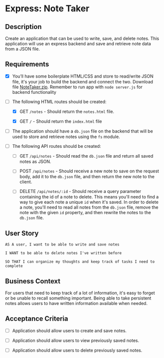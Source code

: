 # Express: Note Taker

## Description

Create an application that can be used to write, save, and delete notes. This application will use an express backend and save and retrieve note data from a JSON file.

## Requirements

- [x] You’ll have some boilerplate HTML/CSS and store to read/write JSON file, it's your job to build the backend and connect the two. Download file [NoteTaker.zip](https://drive.google.com/file/d/19pMYYKzGX1J8Gc8nlQx7ZVZxIFYUIUBo/view?usp=sharing). Remember to run app with `node server.js` for backend functionality

- [ ] The following HTML routes should be created:

  - [x] GET `/notes` - Should return the `notes.html` file.

  - [x] GET `/` - Should return the `index.html` file

- [ ] The application should have a `db.json` file on the backend that will be used to store and retrieve notes using the `fs` module.

- [ ] The following API routes should be created:

  - [ ] GET `/api/notes` - Should read the `db.json` file and return all saved notes as JSON.

  - [ ] POST `/api/notes` - Should receive a new note to save on the request body, add it to the `db.json` file, and then return the new note to the client.

  - [ ] DELETE `/api/notes/:id` - Should receive a query parameter containing the id of a note to delete. This means you'll need to find a way to give each note a unique `id` when it's saved. In order to delete a note, you'll need to read all notes from the `db.json` file, remove the note with the given `id` property, and then rewrite the notes to the `db.json` file.

## User Story

```
AS A user, I want to be able to write and save notes

I WANT to be able to delete notes I've written before

SO THAT I can organize my thoughts and keep track of tasks I need to complete
```

## Business Context

For users that need to keep track of a lot of information, it's easy to forget or be unable to recall something important. Being able to take persistent notes allows users to have written information available when needed.

## Acceptance Criteria

- [ ] Application should allow users to create and save notes.

- [ ] Application should allow users to view previously saved notes.

- [ ] Application should allow users to delete previously saved notes.
